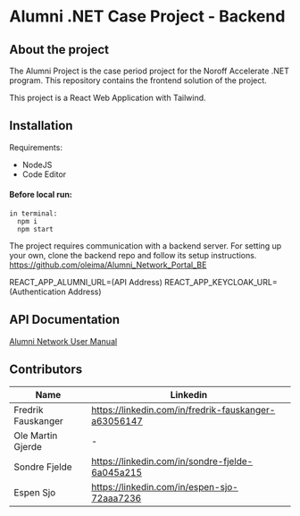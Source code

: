 # Alumni .NET Case Project - Backend
## About the project

The Alumni Project is the case period project for the Noroff Accelerate .NET program. This repository contains the frontend solution of the project. 

This project is a React Web Application with Tailwind.

## Installation
Requirements:
- NodeJS
- Code Editor

#### Before local run:
```
in terminal:
  npm i
  npm start
```

The project requires communication with a backend server. For setting up your own, clone the backend repo and follow its setup instructions.
https://github.com/oleima/Alumni_Network_Portal_BE

REACT_APP_ALUMNI_URL=(API Address)
REACT_APP_KEYCLOAK_URL=(Authentication Address)


## API Documentation
[Alumni Network User Manual](Alumni_Network_User_Manual.pdf) 


## Contributors
| Name | Linkedin |
| ------ | ------ |
| Fredrik Fauskanger | https://linkedin.com/in/fredrik-fauskanger-a63056147 |
| Ole Martin Gjerde | - |
| Sondre Fjelde | https://linkedin.com/in/sondre-fjelde-6a045a215 |
| Espen Sjo | https://linkedin.com/in/espen-sjo-72aaa7236 |

